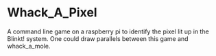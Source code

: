 # Whack_A_Pixel
A command line game on a raspberry pi to identify the pixel lit up in the Blinkt! system.
One could draw parallels between this game and whack_a_mole.

